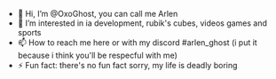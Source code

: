 - 👋 Hi, I’m @OxoGhost, you can call me Arlen
- 👀 I’m interested in ia development, rubik's cubes, videos games and sports
- 📫 How to reach me here or with my discord #arlen_ghost (i put it because i think you'll be respecful with me)
- ⚡ Fun fact: there's no fun fact sorry, my life is deadly boring


